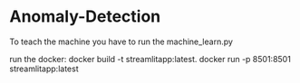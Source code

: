 # Anomaly-Detection

To teach the machine you have to run the machine_learn.py

run the docker:
docker build -t streamlitapp:latest.
docker run -p 8501:8501 streamlitapp:latest
